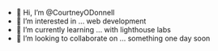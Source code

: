 - 👋 Hi, I’m @CourtneyODonnell
- 👀 I’m interested in ... web development
- 🌱 I’m currently learning ... with lighthouse labs
- 💞️ I’m looking to collaborate on ... something one day soon


<!---
CourtneyODonnell/CourtneyODonnell is a ✨ special ✨ repository because its `README.md` (this file) appears on your GitHub profile.
You can click the Preview link to take a look at your changes.
--->
